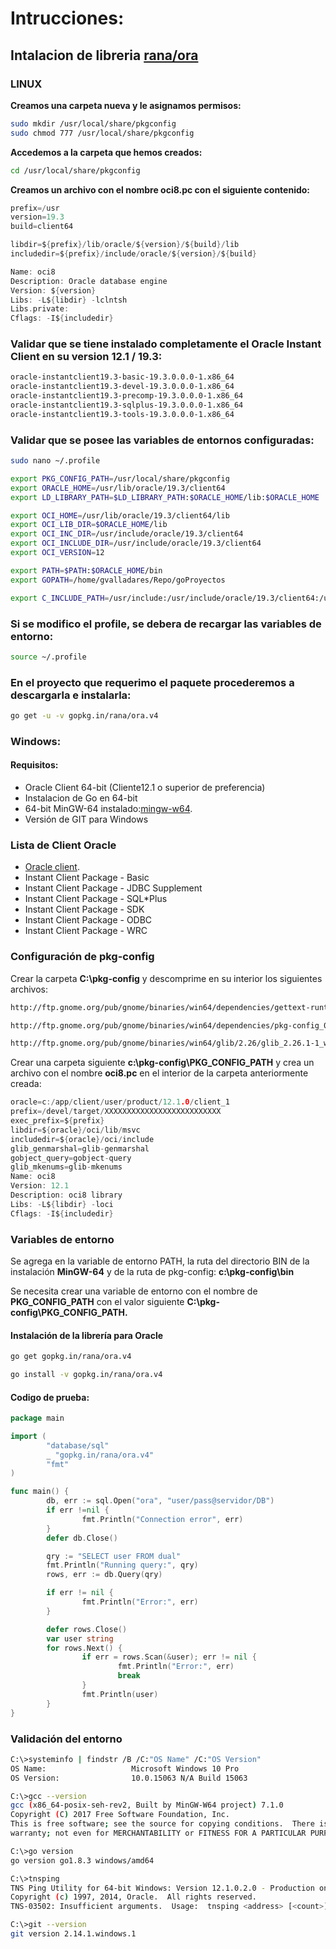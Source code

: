 # **Intrucciones:**

## **Intalacion de libreria [rana/ora]([https://gopkg.in/rana/ora.v4])**

### **LINUX**

**Creamos una carpeta nueva y le asignamos permisos:**

```bash
sudo mkdir /usr/local/share/pkgconfig
sudo chmod 777 /usr/local/share/pkgconfig
```

**Accedemos a la carpeta que hemos creados:**

```bash
cd /usr/local/share/pkgconfig
```

**Creamos un archivo con el nombre oci8.pc con el siguiente contenido:**

```c
prefix=/usr
version=19.3
build=client64

libdir=${prefix}/lib/oracle/${version}/${build}/lib
includedir=${prefix}/include/oracle/${version}/${build}

Name: oci8
Description: Oracle database engine
Version: ${version}
Libs: -L${libdir} -lclntsh
Libs.private:
Cflags: -I${includedir}
```

### **Validar que se tiene instalado completamente el Oracle Instant Client en su version 12.1 / 19.3:**

```bash
oracle-instantclient19.3-basic-19.3.0.0.0-1.x86_64
oracle-instantclient19.3-devel-19.3.0.0.0-1.x86_64
oracle-instantclient19.3-precomp-19.3.0.0.0-1.x86_64
oracle-instantclient19.3-sqlplus-19.3.0.0.0-1.x86_64
oracle-instantclient19.3-tools-19.3.0.0.0-1.x86_64
```

### **Validar que se posee las variables de entornos configuradas:**

```bash
sudo nano ~/.profile

export PKG_CONFIG_PATH=/usr/local/share/pkgconfig
export ORACLE_HOME=/usr/lib/oracle/19.3/client64
export LD_LIBRARY_PATH=$LD_LIBRARY_PATH:$ORACLE_HOME/lib:$ORACLE_HOME

export OCI_HOME=/usr/lib/oracle/19.3/client64/lib
export OCI_LIB_DIR=$ORACLE_HOME/lib
export OCI_INC_DIR=/usr/include/oracle/19.3/client64
export OCI_INCLUDE_DIR=/usr/include/oracle/19.3/client64
export OCI_VERSION=12

export PATH=$PATH:$ORACLE_HOME/bin
export GOPATH=/home/gvalladares/Repo/goProyectos

export C_INCLUDE_PATH=/usr/include:/usr/include/oracle/19.3/client64:/usr/local/include
```

### **Si se modifico el profile, se debera de recargar las variables de entorno:**

```bash
source ~/.profile
```

### **En el proyecto que requerimo el paquete procederemos a descargarla e instalarla:**

```bash
go get -u -v gopkg.in/rana/ora.v4
```

### **Windows:**

#### **Requisitos:**

* Oracle Client 64-bit  (Cliente12.1 o superior de preferencia)
* Instalacion de Go en 64-bit
* 64-bit MinGW-64 instalado:[mingw-w64]([https://sourceforge.net/projects/mingw-w64/]).
* Versión de GIT para Windows

### **Lista de Client Oracle**

* [Oracle client]([https://www.oracle.com/database/technologies/instant-client/winx64-64-downloads.html]).
* Instant Client Package - Basic
* Instant Client Package - JDBC Supplement
* Instant Client Package - SQL*Plus
* Instant Client Package - SDK
* Instant Client Package - ODBC
* Instant Client Package - WRC

### **Configuración de pkg-config**

Crear la carpeta  **C:\pkg-config** y descomprime en su interior los siguientes archivos:

```bash
http://ftp.gnome.org/pub/gnome/binaries/win64/dependencies/gettext-runtime_0.18.1.1-2_win64.zip

http://ftp.gnome.org/pub/gnome/binaries/win64/dependencies/pkg-config_0.23-2_win64.zip

http://ftp.gnome.org/pub/gnome/binaries/win64/glib/2.26/glib_2.26.1-1_win64.zip
```

Crear una carpeta siguiente **c:\pkg-config\PKG_CONFIG_PATH**
y crea un archivo con el nombre **oci8.pc** en el interior de la carpeta anteriormente creada:

```c
oracle=c:/app/client/user/product/12.1.0/client_1
prefix=/devel/target/XXXXXXXXXXXXXXXXXXXXXXXXXX
exec_prefix=${prefix}
libdir=${oracle}/oci/lib/msvc
includedir=${oracle}/oci/include
glib_genmarshal=glib-genmarshal
gobject_query=gobject-query
glib_mkenums=glib-mkenums
Name: oci8
Version: 12.1
Description: oci8 library
Libs: -L${libdir} -loci
Cflags: -I${includedir}
```

### **Variables de entorno**

Se agrega en la variable de entorno PATH, la ruta del directorio BIN de la instalación **MinGW-64** y de la ruta de pkg-config: **c:\pkg-config\bin**

Se necesita crear una variable de entorno con el nombre de **PKG_CONFIG_PATH** con el valor siguiente **C:\pkg-config\PKG_CONFIG_PATH.**

#### **Instalación de la librería para Oracle**

```bash
go get gopkg.in/rana/ora.v4

go install -v gopkg.in/rana/ora.v4
```

#### **Codigo de prueba:**

```go
package main

import (
        "database/sql"
        _ "gopkg.in/rana/ora.v4"
        "fmt"
)

func main() {
        db, err := sql.Open("ora", "user/pass@servidor/DB")
        if err !=nil {
                fmt.Println("Connection error", err)
        }
        defer db.Close()

        qry := "SELECT user FROM dual"
        fmt.Println("Running query:", qry)
        rows, err := db.Query(qry)

        if err != nil {
                fmt.Println("Error:", err)
        }

        defer rows.Close()
        var user string
        for rows.Next() {
                if err = rows.Scan(&user); err != nil {
                        fmt.Println("Error:", err)
                        break
                }
                fmt.Println(user)
        }
}
```

### **Validación del entorno**

```bash
C:\>systeminfo | findstr /B /C:"OS Name" /C:"OS Version"
OS Name:                   Microsoft Windows 10 Pro
OS Version:                10.0.15063 N/A Build 15063

C:\>gcc --version
gcc (x86_64-posix-seh-rev2, Built by MinGW-W64 project) 7.1.0
Copyright (C) 2017 Free Software Foundation, Inc.
This is free software; see the source for copying conditions.  There is NO
warranty; not even for MERCHANTABILITY or FITNESS FOR A PARTICULAR PURPOSE.

C:\>go version
go version go1.8.3 windows/amd64

C:\>tnsping
TNS Ping Utility for 64-bit Windows: Version 12.1.0.2.0 - Production on 24-AUG-2017 09:13:00
Copyright (c) 1997, 2014, Oracle.  All rights reserved.
TNS-03502: Insufficient arguments.  Usage:  tnsping <address> [<count>]

C:\>git --version
git version 2.14.1.windows.1
```
